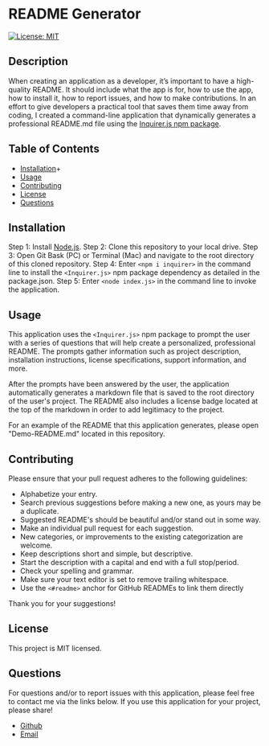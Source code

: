# README Generator

[![License: MIT](https://img.shields.io/badge/License-MIT-yellow.svg)](https://opensource.org/licenses/MIT)

## Description

When creating an application as a developer, it’s important to have a high-quality README. It should include what the app is for, how to use the app, how to install it, how to report issues, and how to make contributions. In an effort to give developers a practical tool that saves them time away from coding, I created a command-line application that dynamically generates a professional README.md file using the [Inquirer.js npm package](https://www.npmjs.com/package/inquirer).

## Table of Contents

* [Installation](#installation)+
* [Usage](#usage)
* [Contributing](#contributing)
* [License](#license)
* [Questions](#questions)

## Installation

Step 1: Install [Node.js](https://nodejs.org/).
Step 2: Clone this repository to your local drive.
Step 3: Open Git Bask (PC) or Terminal (Mac) and navigate to the root directory of this cloned repository.
Step 4: Enter `<npm i inquirer>` in the command line to install the `<Inquirer.js>` npm package dependency as detailed in the package.json.
Step 5: Enter `<node index.js>` in the command line to invoke the application.

## Usage

This application uses the `<Inquirer.js>` npm package to prompt the user with a series of questions that will help create a personalized, professional README. The prompts gather information such as project description, installation instructions, license specifications, support information, and more.

After the prompts have been answered by the user, the application automatically generates a markdown file that is saved to the root directory of the user's project. The README also includes a license badge located at the top of the markdown in order to add legitimacy to the project.

For an example of the README that this application generates, please open "Demo-README.md" located in this repository.

## Contributing

Please ensure that your pull request adheres to the following guidelines:

* Alphabetize your entry.
* Search previous suggestions before making a new one, as yours may be a duplicate.
* Suggested README's should be beautiful and/or stand out in some way.
* Make an individual pull request for each suggestion.
* New categories, or improvements to the existing categorization are welcome.
* Keep descriptions short and simple, but descriptive.
* Start the description with a capital and end with a full stop/period.
* Check your spelling and grammar.
* Make sure your text editor is set to remove trailing whitespace.
* Use the `<#readme>` anchor for GitHub READMEs to link them directly

Thank you for your suggestions!

## License

This project is MIT licensed.

## Questions

For questions and/or to report issues with this application, please feel free to contact me via the links below. If you use this application for your project, please share!

- [Github](https://www.github.com/milehighcoder)
- [Email](mailto:mgmartnz@icloud.com)
